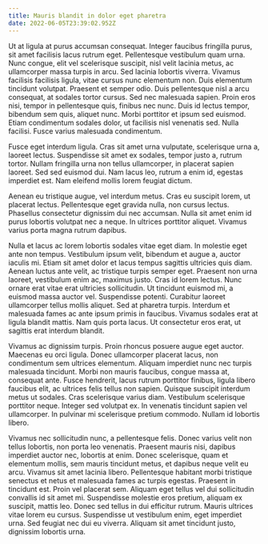 ```yaml
---
title: Mauris blandit in dolor eget pharetra
date: 2022-06-05T23:39:02.952Z
---
```

Ut at ligula at purus accumsan consequat. Integer faucibus fringilla purus, sit amet facilisis lacus rutrum eget. Pellentesque vestibulum quam urna. Nunc congue, elit vel scelerisque suscipit, nisl velit lacinia metus, ac ullamcorper massa turpis in arcu. Sed lacinia lobortis viverra. Vivamus facilisis facilisis ligula, vitae cursus nunc elementum non. Duis elementum tincidunt volutpat. Praesent et semper odio. Duis pellentesque nisl a arcu consequat, at sodales tortor cursus. Sed nec malesuada sapien. Proin eros nisi, tempor in pellentesque quis, finibus nec nunc. Duis id lectus tempor, bibendum sem quis, aliquet nunc. Morbi porttitor et ipsum sed euismod. Etiam condimentum sodales dolor, ut facilisis nisl venenatis sed. Nulla facilisi. Fusce varius malesuada condimentum.

Fusce eget interdum ligula. Cras sit amet urna vulputate, scelerisque urna a, laoreet lectus. Suspendisse sit amet ex sodales, tempor justo a, rutrum tortor. Nullam fringilla urna non tellus ullamcorper, in placerat sapien laoreet. Sed sed euismod dui. Nam lacus leo, rutrum a enim id, egestas imperdiet est. Nam eleifend mollis lorem feugiat dictum.

Aenean eu tristique augue, vel interdum metus. Cras eu suscipit lorem, ut placerat lectus. Pellentesque eget gravida nulla, non cursus lectus. Phasellus consectetur dignissim dui nec accumsan. Nulla sit amet enim id purus lobortis volutpat nec a neque. In ultrices porttitor aliquet. Vivamus varius porta magna rutrum dapibus.

Nulla et lacus ac lorem lobortis sodales vitae eget diam. In molestie eget ante non tempus. Vestibulum ipsum velit, bibendum et augue a, auctor iaculis mi. Etiam sit amet dolor et lacus tempus sagittis ultricies quis diam. Aenean luctus ante velit, ac tristique turpis semper eget. Praesent non urna laoreet, vestibulum enim ac, maximus justo. Cras id lorem lectus. Nunc ornare erat vitae erat ultricies sollicitudin. Ut tincidunt euismod mi, a euismod massa auctor vel. Suspendisse potenti. Curabitur laoreet ullamcorper tellus mollis aliquet. Sed at pharetra turpis. Interdum et malesuada fames ac ante ipsum primis in faucibus. Vivamus sodales erat at ligula blandit mattis. Nam quis porta lacus. Ut consectetur eros erat, ut sagittis erat interdum blandit.

Vivamus ac dignissim turpis. Proin rhoncus posuere augue eget auctor. Maecenas eu orci ligula. Donec ullamcorper placerat lacus, non condimentum sem ultrices elementum. Aliquam imperdiet nunc nec turpis malesuada tincidunt. Morbi non mauris faucibus, congue massa at, consequat ante. Fusce hendrerit, lacus rutrum porttitor finibus, ligula libero faucibus elit, ac ultrices felis tellus non sapien. Quisque suscipit interdum metus ut sodales. Cras scelerisque varius diam. Vestibulum scelerisque porttitor neque. Integer sed volutpat ex. In venenatis tincidunt sapien vel ullamcorper. In pulvinar mi scelerisque pretium commodo. Nullam id lobortis libero.

Vivamus nec sollicitudin nunc, a pellentesque felis. Donec varius velit non tellus lobortis, non porta leo venenatis. Praesent mauris nisi, dapibus imperdiet auctor nec, lobortis at enim. Donec scelerisque, quam et elementum mollis, sem mauris tincidunt metus, et dapibus neque velit eu arcu. Vivamus sit amet lacinia libero. Pellentesque habitant morbi tristique senectus et netus et malesuada fames ac turpis egestas. Praesent in tincidunt est. Proin vel placerat sem. Aliquam eget tellus vel dui sollicitudin convallis id sit amet mi. Suspendisse molestie eros pretium, aliquam ex suscipit, mattis leo. Donec sed tellus in dui efficitur rutrum. Mauris ultrices vitae lorem eu cursus. Suspendisse ut vestibulum enim, eget imperdiet urna. Sed feugiat nec dui eu viverra. Aliquam sit amet tincidunt justo, dignissim lobortis urna.